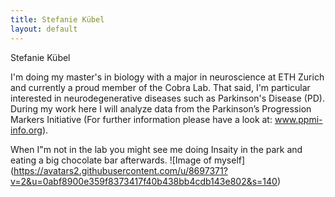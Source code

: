 ```yaml
---
title: Stefanie Kübel 
layout: default
---
```

Stefanie Kübel

I'm doing my master's in biology with a major in neuroscience at ETH Zurich and currently a proud member of the Cobra Lab. That said, I'm particular interested in neurodegenerative diseases such as Parkinson's Disease (PD). During my work here I will analyze data from the Parkinson’s Progression Markers Initiative (For further information please have a look at: www.ppmi-info.org). 

When I"m not in the lab you might see me doing Insaity in the park and eating a big chocolate bar afterwards.
![Image of myself] (https://avatars2.githubusercontent.com/u/8697371?v=2&u=0abf8900e359f8373417f40b438bb4cdb143e802&s=140)

